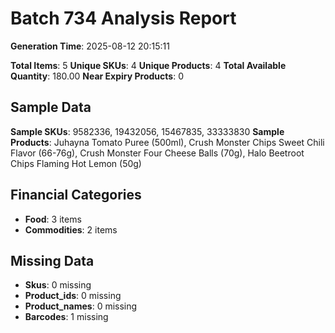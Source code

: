 # Batch 734 Analysis Report

**Generation Time**: 2025-08-12 20:15:11

**Total Items**: 5
**Unique SKUs**: 4
**Unique Products**: 4
**Total Available Quantity**: 180.00
**Near Expiry Products**: 0

## Sample Data
**Sample SKUs**: 9582336, 19432056, 15467835, 33333830
**Sample Products**: Juhayna Tomato Puree (500ml), Crush Monster Chips Sweet Chili Flavor (66-76g), Crush Monster Four Cheese Balls (70g), Halo Beetroot Chips Flaming Hot Lemon (50g)

## Financial Categories
- **Food**: 3 items
- **Commodities**: 2 items

## Missing Data
- **Skus**: 0 missing
- **Product_ids**: 0 missing
- **Product_names**: 0 missing
- **Barcodes**: 1 missing
